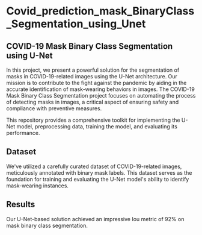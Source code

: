 # Covid_prediction_mask_BinaryClass_Segmentation_using_Unet
## COVID-19 Mask Binary Class Segmentation using U-Net
In this project, we present a powerful solution for the segmentation of masks in COVID-19-related images using the U-Net architecture. 
Our mission is to contribute to the fight against the pandemic by aiding in the accurate identification of mask-wearing behaviors in images.
The COVID-19 Mask Binary Class Segmentation project focuses on automating the process of detecting masks in images, 
a critical aspect of ensuring safety and compliance with preventive measures. 

This repository provides a comprehensive toolkit for implementing the U-Net model, preprocessing data, training the model, and evaluating its performance.

## Dataset
We've utilized a carefully curated dataset of COVID-19-related images, meticulously annotated with binary mask labels. 
This dataset serves as the foundation for training and evaluating the U-Net model's ability to identify mask-wearing instances.

## Results
Our U-Net-based solution achieved an impressive Iou metric of 92% on mask binary class segmentation.
